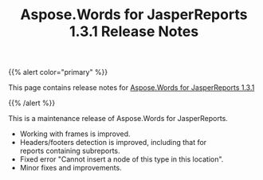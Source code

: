 ﻿---
title: Aspose.Words for JasperReports 1.3.1 Release Notes
articleTitle: Aspose.Words for JasperReports 1.3.1 Release Notes
linktitle: Aspose.Words for JasperReports 1.3.1 Release Notes
description: "Aspose.Words for JasperReports 1.3.1 Release Notes – learn about the latest updates and fixes."
type: docs
weight: 30
url: /jasperreports/aspose-words-for-jasperreports-1-3-1-release-notes/
---

{{% alert color="primary" %}} 

This page contains release notes for [Aspose.Words for JasperReports 1.3.1](https://downloads.aspose.com/words/jasperreports/new-releases/aspose.words-for-jasperreports-1.3.1/)

{{% /alert %}} 

This is a maintenance release of Aspose.Words for JasperReports.

- Working with frames is improved.
- Headers/footers detection is improved, including that for reports containing subreports. 
- Fixed error "Cannot insert a node of this type in this location".
- Minor fixes and improvements.
